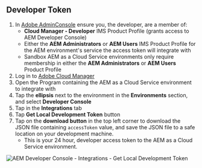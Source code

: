## Developer Token 

1. In [Adobe AdminConsole](https://adminconsole.adobe.com/) ensure you, the developer, are a member of:
    + __Cloud Manager - Developer__ IMS Product Profile (grants access to AEM Developer Console)
    + Either the __AEM Administrators__ or __AEM Users__ IMS Product Profile for the AEM environment's service the access token will integrate with
    + Sandbox AEM as a Cloud Service environments only require membership in either the __AEM Administrators__ or __AEM Users__ Product Profile
1. Log in to [Adobe Cloud Manager](https://my.cloudmanager.adobe.com)
1. Open the Program containing the AEM as a Cloud Service environment to integrate with
1. Tap the __ellipsis__ next to the environment in the __Environments__ section, and select __Developer Console__
1. Tap in the __Integrations__ tab
1. Tap __Get Local Development Token__ button
1. Tap on the __download button__ in the top left corner to download the JSON file containing `accessToken` value, and save the JSON file to a safe location on your development machine.
    + This is your 24 hour, developer access token to the AEM as a Cloud Service environment. 

![AEM Developer Console - Integrations - Get Local Development Token](https://experienceleague.adobe.com/docs/experience-manager-learn/assets/developer-console.png?lang=en)


